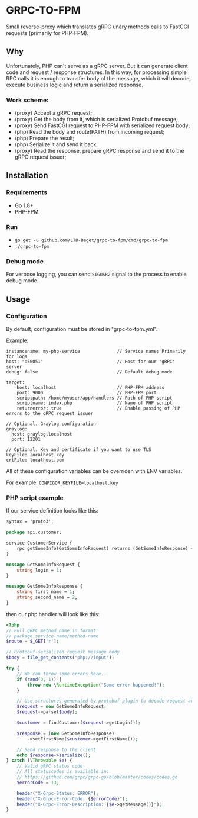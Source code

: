 # GRPC-TO-FPM
Small reverse-proxy which translates gRPC unary methods calls to FastCGI requests (primarily for PHP-FPM).

## Why
Unfortunately, PHP can't serve as a gRPC server. But
it can generate client code and request / response structures. In this way,
for processing simple RPC calls it is enough to transfer body of the message,
which it will decode, execute business logic and return a serialized response.

### Work scheme:
* (proxy) Accept a gRPC request;
* (proxy) Get the body from it, which is serialized Protobuf message;
* (proxy) Send FastCGI request to PHP-FPM with serialized request body;
* (php) Read the body and route(PATH) from incoming request;
* (php) Prepare the result;
* (php) Serialize it and send it back;
* (proxy) Read the response, prepare gRPC response and send it to the gRPC request issuer;

## Installation

### Requirements
* Go 1.8+
* PHP-FPM

### Run
- `go get -u github.com/LTD-Beget/grpc-to-fpm/cmd/grpc-to-fpm`
- `./grpc-to-fpm`

### Debug mode
For verbose logging, you can send `SIGUSR2` signal
to the process to enable debug mode.

## Usage

### Configuration
By default, configuration must be stored in "grpc-to-fpm.yml".

Example:
```
instancename: my-php-service              // Service name; Primarily for logs
host: ":50051"                            // Host for our 'gRPC' server
debug: false                              // Default debug mode

target:
    host: localhost                       // PHP-FPM address
    port: 9000                            // PHP-FPM port
    scriptpath: /home/myuser/app/handlers // Path of PHP script
    scriptname: index.php                 // Name of PHP script
    returnerror: true                     // Enable passing of PHP errors to the gRPC request issuer

// Optional. Graylog configuration
graylog:
  host: graylog.localhost
  port: 12201

// Optional. Key and certificate if you want to use TLS
keyFile: localhost.key
crtFile: localhost.pem
```
All of these configuration variables can be overriden with ENV variables.

For example: `CONFIGOR_KEYFILE=localhost.key`

### PHP script example
If our service definition looks like this:
```proto
syntax = 'proto3';

package api.customer;

service CustomerService {
    rpc getSomeInfo(GetSomeInfoRequest) returns (GetSomeInfoResponse) {}
}

message GetSomeInfoRequest {
    string login = 1;
}

message GetSomeInfoResponse {
    string first_name = 1;
    string second_name = 2;
}
```

then our php handler will look like this:
```php
<?php
// Full gRPC method name in format:
// package.service-name/method-name
$route = $_GET['r'];

// Protobuf-serialized request message body
$body = file_get_contents("php://input");

try {
    // We can throw some errors here...
    if (rand(0, 1)) {
        throw new \RuntimeException("Some error happened!");
    }

    // Use structures generated by protobuf plugin to decode request and encode response
    $request = new GetSomeInfoRequest;
    $request->parse($body);

    $customer = findCustomer($request->getLogin());

    $response = (new GetSomeInfoResponse)
        ->setFirstName($customer->getFirstName());

    // Send response to the client
    echo $response->serialize();
} catch (\Throwable $e) {
    // Valid gRPC status code
    // All statuscodes is available in:
    // https://github.com/grpc/grpc-go/blob/master/codes/codes.go
    $errorCode = 13;

    header("X-Grpc-Status: ERROR");
    header("X-Grpc-Error-Code: {$errorCode}");
    header("X-Grpc-Error-Description: {$e->getMessage()}");
}
```
